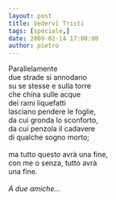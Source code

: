 ```yaml
---
layout: post
title: Vedervi Tristi
tags: [speciale,]
date: 2009-02-14 17:08:00
author: pietro
---
```

Parallelamente<br/>due strade si annodano<br/>su se stesse e sulla torre<br/>che china sulle acque<br/>dei rami liquefatti<br/>lasciano pendere le foglie,<br/>da cui gronda lo sconforto,<br/>da cui penzola il cadavere<br/>di qualche sogno morto;<br/><br/>ma tutto questo avrà una fine,<br/>con me o senza, tutto avrà<br/>una fine.<br/><br/><span style="font-style: italic">A due amiche...</span>
